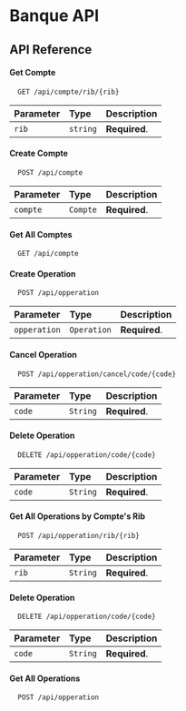 
# Banque API


## API Reference

#### Get Compte

```http
  GET /api/compte/rib/{rib}
```

| Parameter | Type     | Description                |
| :-------- | :------- | :------------------------- |
| `rib` | `string` | **Required**. |

#### Create Compte

```http
  POST /api/compte
```

| Parameter | Type     | Description                       |
| :-------- | :------- | :-------------------------------- |
| `compte`      | `Compte` | **Required**. |

#### Get All Comptes

```http
  GET /api/compte
```

#### Create Operation

```http
  POST /api/opperation
```

| Parameter | Type     | Description                       |
| :-------- | :------- | :-------------------------------- |
| `opperation`      | `Operation` | **Required**. |

#### Cancel Operation

```http
  POST /api/opperation/cancel/code/{code}
```

| Parameter | Type     | Description                       |
| :-------- | :------- | :-------------------------------- |
| `code`      | `String` | **Required**. |

#### Delete Operation

```http
  DELETE /api/opperation/code/{code}
```

| Parameter | Type     | Description                       |
| :-------- | :------- | :-------------------------------- |
| `code`      | `String` | **Required**. |

#### Get All Operations by Compte's Rib

```http
  POST /api/opperation/rib/{rib}
```

| Parameter | Type     | Description                       |
| :-------- | :------- | :-------------------------------- |
| `rib`      | `String` | **Required**. |


#### Delete Operation

```http
  DELETE /api/opperation/code/{code}
```

| Parameter | Type     | Description                       |
| :-------- | :------- | :-------------------------------- |
| `code`      | `String` | **Required**. |

#### Get All Operations

```http
  POST /api/opperation
```

